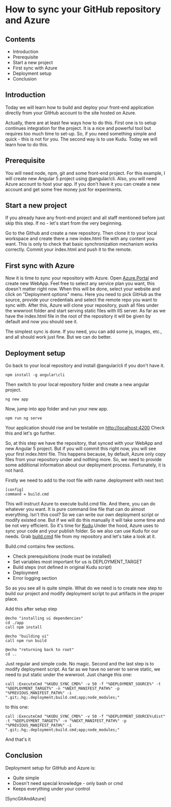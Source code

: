 # How to sync your GitHub repository and Azure

## Contents

* Introduction
* Prerequisite
* Start a new project
* First sync with Azure
* Deployment setup
* Conclusion

## Introduction

Today we will learn how to build and deploy your front-end application directly from your GitHub account to the site hosted on Azure.

Actually, there are at least few ways how to do this. First one is to setup continues integration for the project. It is a nice and powerful tool but requires too much time to set-up. So, if you need something simple and quick - this is not for you. The second way is to use Kudu. Today we will learn how to do this.

## Prerequisite

You will need node, npm, git and some front-end project. For this example, I will create new Angular 5 project using @angular/cli. Also, you will need Azure account to host your app. If you don't have it you can create a new account and get some free money just for experiments.

## Start a new project

If you already have any front-end project and all staff mentioned before just skip this step. If no - let's start from the very beginning.

Go to the Github and create a new repository. Then clone it to your local workspace and create there a new index.html file with any content you want. This is only to check that basic synchronization mechanism works correctly. Commit your index.html and push it to the remote.

## First sync with Azure

Now it is time to sync your repository with Azure. Open [Azure.Portal](portal.azure.com) and create new WebApp. Feel free to select any service plan you want, this doesn't matter right now. When this will be done, select your website and click on "Deployment options" menu. Here you need to pick GitHub as the source, provide your credentials and select the remote repo you want to sync with. After this, Azure will clone your repository, push all files under the wwwroot folder and start serving static files with IIS server. As far as we have the index.html file in the root of the repository it will be given by default and now you should see it.

The simplest sync is done. If you need, you can add some js, images, etc., and all should work just fine. But we can do better.

## Deployment setup

Go back to your local repository and install @angular/cli if you don't have it.

``` language = cmd
npm install -g angular\cli
```

Then switch to your local repository folder and create a new angular project.

``` language = cmd
ng new app
```

Now, jump into app folder and run your new app.

``` language = cmd
npm run ng serve
```

Your application should rise and be testable on [http://localhost:4200](http://localhost:4200) Check this and let's go further.

So, at this step we have the repository, that synced with your WebApp and new Angular 5 project. But if you will commit this right now, you will see your first index.html file. This happens because, by default, Azure only copy files from your repository under and nothing more. So, we need to provide some additional information about our deployment process. Fortunately, it is not hard.

Firstly we need to add to the root file with name .deployment with next text:

``` lang = cmd
[config]
command = build.cmd
```

This will instruct Azure to execute build.cmd file. And there, you can do whatever you want. It is pure command line file that can do almost everything. Isn't this cool? So we can write our own deployment script or modify existed one. But if we will do this manually it will take some time and be not very efficient. So it's time for [Kudu](https://github.com/projectkudu/kudu).Under the hood, Azure uses to sync your code and your publish folder. So we also can use Kudu for our needs. Grab [build.cmd](test) file from my repository and let's take a look at it.

Build.cmd contains few sections.

* Check prerequisitions (node must be installed)
* Set variables most important for us is DEPLOYMENT_TARGET
* Build steps (not defined in original Kudu script)
* Deployment
* Error logging section

So as you see all is quite simple.
What do we need is to create new step to build our project and modify deployment script to put artifacts in the proper place.

Add this after setup step

```lang = cmd
@echo "installing ui dependencies"
cd ./app
call npm install

@echo "building ui"
call npm run build

@echo "returning back to root"
cd ..
```

Just regular and simple code. No magic.
Second and the last step is to modify deployment script. As far as we have no server to serve static, we need to put static under the wwwroot. Just change this one:

``` language = cmd
call :ExecuteCmd "%KUDU_SYNC_CMD%" -v 50 -f "%DEPLOYMENT_SOURCE%" -t "%DEPLOYMENT_TARGET%" -n "%NEXT_MANIFEST_PATH%" -p "%PREVIOUS_MANIFEST_PATH%" -i ".git;.hg;.deployment;build.cmd;app;node_modules;"
```

to this one:

``` language = cmd
call :ExecuteCmd "%KUDU_SYNC_CMD%" -v 50 -f "%DEPLOYMENT_SOURCE%\dist" -t "%DEPLOYMENT_TARGET%" -n "%NEXT_MANIFEST_PATH%" -p "%PREVIOUS_MANIFEST_PATH%" -i ".git;.hg;.deployment;build.cmd;app;node_modules;"
```

And that's it

## Conclusion

Deployment setup for GitHub and Azure is:

* Quite simple
* Doesn't need special knowledge - only bash or cmd
* Keeps everything under your control

[SyncGitAndAzure]